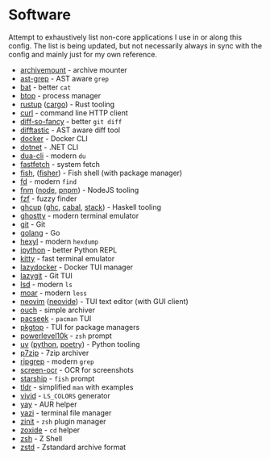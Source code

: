# Software

Attempt to exhaustively list non-core applications I use in or along this
config. The list is being updated, but not necessarily always in sync with the
config and mainly just for my own reference.

- [archivemount](https://github.com/cybernoid/archivemount) - archive mounter
- [ast-grep](https://github.com/so-fancy/ast-grep) - AST aware `grep`
- [bat](https://github.com/sharkdp/bat) - better `cat`
- [btop](https://github.com/aristocratos/btop) - process manager
- [rustup](https://github.com/rust-lang/rustup) ([cargo](https://github.com/rust-lang/cargo)) - Rust tooling
- [curl](https://github.com/curl/curl) - command line HTTP client
- [diff-so-fancy](https://github.com/so-fancy/diff-so-fancy) - better `git diff`
- [difftastic](https://github.com/Wilfred/difftastic) - AST aware diff tool
- [docker](https://github.com/docker/cli) - Docker CLI
- [dotnet](https://github.com/dotnet/dotnet) - .NET CLI
- [dua-cli](https://github.com/Byron/dua) - modern `du`
- [fastfetch](https://github.com/fastfetch-cli/fastfetch) - system fetch
- [fish](https://github.com/fish-shell/fish), ([fisher](https://github.com/jorgebucaran/fisher)) - Fish shell (with package manager)
- [fd](https://github.com/sharkdp/fd) - modern `find`
- [fnm](https://github.com/Schniz/fnm) ([node](https://github.com/nodejs/node), [pnpm](https://github.com/pnpm/pnpm)) - NodeJS tooling
- [fzf](https://github.com/junegunn/fzf) - fuzzy finder
- [ghcup](https://github.com/haskell/ghcup-hs) ([ghc](https://gitlab.haskell.org/ghc/ghc), [cabal](https://github.com/haskell/cabal), [stack](https://github.com/commercialhaskell/stack)) - Haskell tooling
- [ghostty](https://github.com/ghostty-org/ghostty/ghostty) - modern terminal emulator
- [git](https://github.com/git/git) - Git
- [golang](https://github.com/golang/go) - Go
- [hexyl](https://github.com/sharkdp/hexyl) - modern `hexdump`
- [ipython](https://github.com/ipython/ipython) - better Python REPL
- [kitty](https://github.com/kovidgoyal/kitty) - fast terminal emulator
- [lazydocker](https://github.com/jesseduffield/lazydocker) - Docker TUI manager
- [lazygit](https://github.com/jesseduffield/lazygit) - Git TUI
- [lsd](https://github.com/lsd-rs/lsd) - modern `ls`
- [moar](https://github.com/walles/moar) - modern `less`
- [neovim](https://github.com/neovim/neovim) ([neovide](https://github.com/neovide/neovide)) - TUI text editor (with GUI client)
- [ouch](https://github.com/ouch-org/ouch) - simple archiver
- [pacseek](https://github.com/moson-mo/pacseek) - `pacman` TUI
- [pkgtop](https://github.com/orhun/pkgtop) - TUI for package managers
- [powerlevel10k](https://github.com/romkatv/powerlevel10k) - `zsh` prompt
- [uv](https://github.com/astral-sh/uv) ([python](https://github.com/python/cpython), [poetry](https://github.com/python-poetry/poetry)) - Python tooling
- [p7zip](https://github.com/p7zip-project/p7zip) - 7zip archiver
- [ripgrep](https://github.com/BurntSushi/ripgrep) - modern `grep`
- [screen-ocr](https://aur.archlinux.org/packages/screen-ocr) - OCR for screenshots
- [starship](https://github.com/starship/starship) - `fish` prompt
- [tldr](https://github.com/tldr-pages/tldr) - simplified `man` with examples
- [vivid](https://github.com/sharkdp/vivid) - `LS_COLORS` generator
- [yay](https://github.com/Jguer/yay) - AUR helper
- [yazi](https://github.com/sxyazi/yazi) - terminal file manager
- [zinit](https://github.com/zdharma-continuum/zinit) - `zsh` plugin manager
- [zoxide](https://github.com/ajeetdsouza/zoxide) - `cd` helper
- [zsh](https://zsh.sourceforge.io/) - Z Shell
- [zstd](https://github.com/facebook/zstd) - Zstandard archive format
